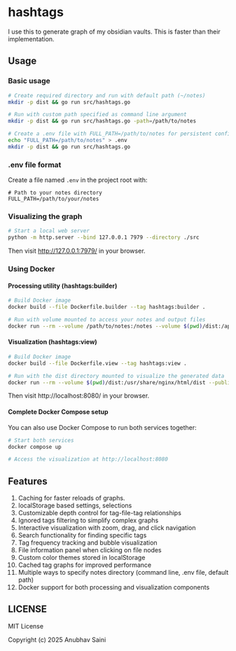 # hashtags

I use this to generate graph of my obsidian vaults. This is faster than their implementation.

## Usage

### Basic usage

```bash
# Create required directory and run with default path (~/notes)
mkdir -p dist && go run src/hashtags.go

# Run with custom path specified as command line argument
mkdir -p dist && go run src/hashtags.go -path=/path/to/notes

# Create a .env file with FULL_PATH=/path/to/notes for persistent configuration
echo "FULL_PATH=/path/to/notes" > .env
mkdir -p dist && go run src/hashtags.go
```

### .env file format

Create a file named `.env` in the project root with:

```
# Path to your notes directory
FULL_PATH=/path/to/your/notes
```

### Visualizing the graph

```bash
# Start a local web server
python -m http.server --bind 127.0.0.1 7979 --directory ./src
```

Then visit http://127.0.0.1:7979/ in your browser.

### Using Docker

#### Processing utility (hashtags:builder)

```bash
# Build Docker image
docker build --file Dockerfile.builder --tag hashtags:builder .

# Run with volume mounted to access your notes and output files
docker run --rm --volume /path/to/notes:/notes --volume $(pwd)/dist:/app/dist hashtags:builder -path=/notes
```

#### Visualization (hashtags:view)

```bash
# Build Docker image
docker build --file Dockerfile.view --tag hashtags:view .

# Run with the dist directory mounted to visualize the generated data
docker run --rm --volume $(pwd)/dist:/usr/share/nginx/html/dist --publish 8080:80 hashtags:view
```

Then visit http://localhost:8080/ in your browser.

#### Complete Docker Compose setup

You can also use Docker Compose to run both services together:

```bash
# Start both services
docker compose up

# Access the visualization at http://localhost:8080
```

## Features

1. Caching for faster reloads of graphs.
2. localStorage based settings, selections
3. Customizable depth control for tag-file-tag relationships
4. Ignored tags filtering to simplify complex graphs
5. Interactive visualization with zoom, drag, and click navigation
6. Search functionality for finding specific tags
7. Tag frequency tracking and bubble visualization
8. File information panel when clicking on file nodes
9. Custom color themes stored in localStorage
10. Cached tag graphs for improved performance
11. Multiple ways to specify notes directory (command line, .env file, default path)
12. Docker support for both processing and visualization components

## LICENSE

MIT License

Copyright (c) 2025 Anubhav Saini
